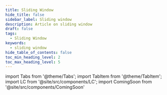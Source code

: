 ```yaml
---
title: Sliding Window
hide_title: false
sidebar_label: Sliding window
description: Article on sliding window
draft: false
tags: 
  - Sliding Window
keywords: 
  - sliding window
hide_table_of_contents: false
toc_min_heading_level: 2
toc_max_heading_level: 5
---
```


import Tabs from '@theme/Tabs';
import TabItem from '@theme/TabItem';
import LC from '@site/src/components/LC';
import ComingSoon from '@site/src/components/ComingSoon'

<ComingSoon />
